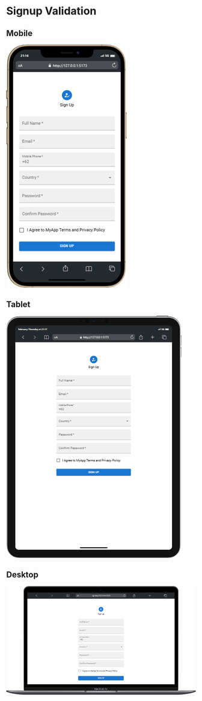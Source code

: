 # Signup Validation

## Mobile
![Mobile View](ui/mobile.png)

## Tablet
![Tablet View](ui/tablet.png)

## Desktop
![Desktop View](ui/desktop.png)